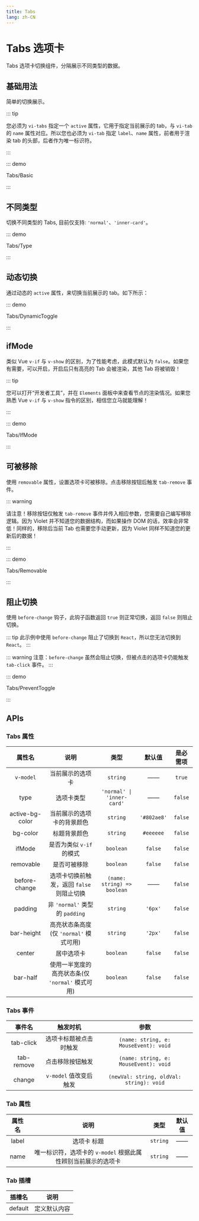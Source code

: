 ```yaml
---
title: Tabs
lang: zh-CN
---
```


# Tabs 选项卡

Tabs 选项卡切换组件，分隔展示不同类型的数据。

## 基础用法

简单的切换展示。

::: tip

您必须为 `vi-tabs` 指定一个 `active` 属性，它用于指定当前展示的 tab，与 `vi-tab` 的 `name` 属性对应。所以您也必须为 `vi-tab` 指定 `label`、`name` 属性，前者用于渲染 tab 的头部，后者作为唯一标识符。

:::

::: demo

Tabs/Basic

:::

## 不同类型

切换不同类型的 Tabs, 目前仅支持: `'normal'`、`'inner-card'`。

::: demo

Tabs/Type

:::

## 动态切换

通过动态的 `active` 属性，来切换当前展示的 tab。如下所示：

::: demo

Tabs/DynamicToggle

:::

## ifMode

类似 Vue `v-if` 与 `v-show` 的区别，为了性能考虑，此模式默认为 `false`。如果您有需要，可以开启，开启后只有高亮的 Tab 会被渲染，其他 Tab 将被销毁！

::: tip

您可以打开“开发者工具”，并在 `Elements` 面板中来查看节点的渲染情况。如果您熟悉 Vue `v-if` 与 `v-show` 指令的区别，相信您立马就能理解！

:::

::: demo

Tabs/IfMode

:::

## 可被移除

使用 `removable` 属性，设置选项卡可被移除。点击移除按钮后触发 `tab-remove` 事件。

::: warning

请注意！移除按钮仅触发 `tab-remove` 事件并传入相应参数，您需要自己编写移除逻辑。因为 Violet 并不知道您的数据结构，而如果操作 DOM 的话，效率会非常低！同样的，移除后当前 Tab 也需要您手动更新，因为 Violet 同样不知道您的更新后的数据！

:::

::: demo

Tabs/Removable

:::

## 阻止切换

使用 `before-change` 钩子，此钩子函数返回 `true` 则正常切换，返回 `false` 则阻止切换。

::: tip
此示例中使用 `before-change` 阻止了切换到 `React`，所以您无法切换到 `React`。
:::

::: warning 
注意：`before-change` 虽然会阻止切换，但被点击的选项卡仍能触发 `tab-click` 事件。
:::

::: demo

Tabs/PreventToggle

:::

## APIs

### Tabs 属性

| 属性名 | 说明 | 类型 | 默认值 | 是必需项 |
| :---: | :---: | :---: | :---: | :---: |
| `v-model` | 当前展示的选项卡 | `string` | —— | `true` |
| type | 选项卡类型 | `'normal' \| 'inner-card'` | —— | `false` |
| active-bg-color | 当前展示的选项卡的背景颜色 | `string` | `'#802ae8'` | `false` |
| bg-color | 标题背景颜色 | `string` | `#eeeeee` | `false` |
| ifMode | 是否为类似 `v-if` 的模式 | `boolean` | `false` | `false` |
| removable | 是否可被移除 | `boolean` | `false` | `false` |
| before-change | 选项卡切换前触发，返回 `false` 则阻止切换 | `(name: string) => boolean` | —— | `false` |
| padding | 非 `'normal'` 类型的 `padding` | `string` | `'6px'` | `false` |
| bar-height | 高亮状态条高度(仅 `'normal'` 模式可用) | `string` | `'2px'` | `false` |
| center | 居中选项卡 | `boolean` | `false` | `false` |
| bar-half | 使用一半宽度的高亮状态条(仅 `'normal'` 模式可用) | `boolean` | `false` | `false` |

### Tabs 事件

| 事件名 | 触发时机 | 参数 |
| :---: | :---: | :---: |
| tab-click |选项卡标题被点击时触发 | `(name: string, e: MouseEvent): void` |
| tab-remove | 点击移除按钮触发 | `(name: string, e: MouseEvent): void` |
| change | `v-model` 值改变后触发 | `(newVal: string, oldVal: string): void` |

### Tab 属性

| 属性名 | 说明 | 类型 | 默认值 |
| :---: | :---: | :---: | :---: |
| label |选项卡 标题 | `string` | —— | `true` |
| name | 唯一标识符，选项卡的 `v-model` 根据此属性辨别当前展示的选项卡 | `string` | —— | `true` |

### Tab 插槽

| 插槽名 | 说明 |
| :---: | :---: |
| default | 定义默认内容 |